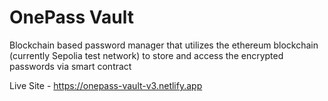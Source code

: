 # OnePass Vault
Blockchain based password manager that utilizes the ethereum blockchain (currently Sepolia test network) to store and access the encrypted passwords via smart contract

Live Site - https://onepass-vault-v3.netlify.app
